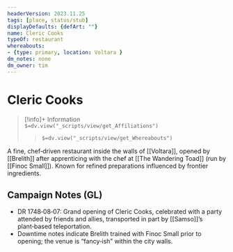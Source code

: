 ```yaml
---
headerVersion: 2023.11.25
tags: [place, status/stub]
displayDefaults: {defArt: ""}
name: Cleric Cooks
typeOf: restaurant
whereabouts: 
- {type: primary, location: Voltara }
dm_notes: none
dm_owner: tim
---
```

# Cleric Cooks
>[!info]+ Information  
> `$=dv.view("_scripts/view/get_Affiliations")`  
>> `$=dv.view("_scripts/view/get_Whereabouts")`

A fine, chef‑driven restaurant inside the walls of [[Voltara]], opened by [[Brelith]] after apprenticing with the chef at [[The Wandering Toad]] (run by [[Finoc Small]]). Known for refined preparations influenced by frontier ingredients.

## Campaign Notes (GL)

- DR 1748‑08‑07: Grand opening of Cleric Cooks, celebrated with a party attended by friends and allies, transported in part by [[Samso]]’s plant‑based teleportation.
- Downtime notes indicate Brelith trained with Finoc Small prior to opening; the venue is “fancy‑ish” within the city walls.
